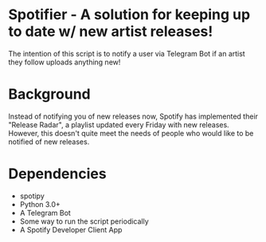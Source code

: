 

# Spotifier - A solution for keeping up to date w/ new artist releases!

The intention of this script is to notify a user via Telegram Bot if an artist they follow uploads anything new!

# Background
Instead of notifying you of new releases now, Spotify has implemented their "Release Radar", a playlist updated every Friday with new releases. However, this doesn't quite meet the needs of people who would like to be notified of new releases. 

# Dependencies

* spotipy
* Python 3.0+
* A Telegram Bot
* Some way to run the script periodically
* A Spotify Developer Client App



